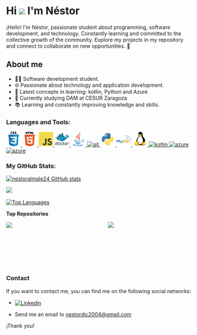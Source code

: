 Hi ![](https://user-images.githubusercontent.com/18350557/176309783-0785949b-9127-417c-8b55-ab5a4333674e.gif) I'm Néstor
======================================================================================================================================
¡Hello! I'm Néstor, passionate student about programming, software development, and technology. Constantly learning and committed to the collective growth of the community. Explore my projects in my repository and connect to collaborate on new opportunities. 🚀

## About me
              
- 👨‍💻 Software development student.
- 🌐 Passionate about technology and application development.
- 🧠 Latest concepts in learning: kotlin, Python and Azure
- 🔭 Currently studying DAM at CESUR Zaragoza
- 📚 Learning and constantly improving knowledge and skills.

### Languages and Tools:
<p align="left">
  
  <a href="https://www.w3schools.com/css/" target="_blank" rel="noreferrer">
    <img src="https://raw.githubusercontent.com/devicons/devicon/master/icons/css3/css3-original-wordmark.svg" alt="css" width="40" height="40"/>
  </a>
  
  <a href="https://www.w3.org/html/" target="_blank" rel="noreferrer">
    <img src="https://raw.githubusercontent.com/devicons/devicon/master/icons/html5/html5-original-wordmark.svg" alt="html5" width="40" height="40"/>
  </a>

  <a href="https://developer.mozilla.org/en-US/docs/Web/JavaScript" target="_blank" rel="noreferrer">
    <img src="https://raw.githubusercontent.com/devicons/devicon/master/icons/javascript/javascript-original.svg" alt="javascript" width="40" height="40"/>
  </a>
  
  <a href="https://www.docker.com/" target="_blank" rel="noreferrer">
    <img src="https://raw.githubusercontent.com/devicons/devicon/master/icons/docker/docker-original-wordmark.svg" alt="docker" width="40" height="40"/>
  </a>
  
  <a href="https://www.java.com" target="_blank" rel="noreferrer">
    <img src="https://raw.githubusercontent.com/devicons/devicon/master/icons/java/java-original.svg" alt="java" width="40" height="40"/>
  </a>
  
  <a href="https://git-scm.com/" target="_blank" rel="noreferrer">
    <img src="https://www.vectorlogo.zone/logos/git-scm/git-scm-icon.svg" alt="git" width="40" height="40"/>
  </a>
  
  <a href="https://www.python.org" target="_blank" rel="noreferrer">
    <img src="https://raw.githubusercontent.com/devicons/devicon/master/icons/python/python-original.svg" alt="python" width="40" height="40"/>
  </a>
  
  <a href="https://www.mysql.com/" target="_blank" rel="noreferrer">
    <img src="https://raw.githubusercontent.com/devicons/devicon/master/icons/mysql/mysql-original-wordmark.svg" alt="mysql" width="40" height="40"/>
  </a>
  
  <a href="https://www.linux.org/" target="_blank" rel="noreferrer">
    <img src="https://raw.githubusercontent.com/devicons/devicon/master/icons/linux/linux-original.svg" alt="linux" width="40" height="40"/>
  </a>
  
  <a href="https://kotlinlang.org/" target="_blank" rel="noreferrer">
    <img src="https://www.vectorlogo.zone/logos/kotlinlang/kotlinlang-icon.svg" alt="kotlin" width="40" height="40"/>
  </a>
  
  <a href="https://azure.microsoft.com/es-es" target="_blank" rel="noreferrer">
    <img src="https://upload.wikimedia.org/wikipedia/commons/f/fa/Microsoft_Azure.svg" alt="azure" width="40" height="40"/>
  </a>

  <a href="https://www.microsoft.com/es-es/sql-server/sql-server-2022" target="_blank" rel="noreferrer">
    <img src="https://www.svgrepo.com/show/303229/microsoft-sql-server-logo.svg" alt="azure" width="40" height="40"/>
  </a>

</p>

### My GitHub Stats:

<a href="http://www.github.com/nestoralmale24"><img src="https://github-readme-stats.vercel.app/api?username=nestoralmale24&show_icons=true&hide=&count_private=true&title_color=22c55e&text_color=ffffff&icon_color=0891b2&bg_color=1c1917&hide_border=true&show_icons=true" alt="nestoralmale24 GitHub stats" /></a>

<a href="http://www.github.com/nestoralmale24"><img src="https://github-readme-streak-stats.herokuapp.com/?user=nestoralmale24&stroke=ffffff&background=1c1917&ring=22c55e&fire=22c55e&currStreakNum=ffffff&currStreakLabel=22c55e&sideNums=ffffff&sideLabels=ffffff&dates=ffffff&hide_border=true" /></a>


<a href="https://github.com/nestoralmale24" align="left"><img src="https://github-readme-stats.vercel.app/api/top-langs/?username=nestoralmale24&langs_count=10&title_color=22c55e&text_color=ffffff&icon_color=0891b2&bg_color=1c1917&hide_border=true&locale=en&custom_title=Top%20%Languages" alt="Top Languages" /></a>

<b>Top Repositories</b>

<div width="100%" align="center"><a href="https://github.com/dipayansarkar47/Dipayan" align="left"><img align="left" width="45%" src="https://github-readme-stats.vercel.app/api/pin/?username=dipayansarkar47&repo=Dipayan&title_color=22c55e&text_color=ffffff&icon_color=0891b2&bg_color=1c1917&hide_border=true&locale=en" /></a><a href="https://github.com/dipayansarkar47/Sandesh" align="right"><img align="right" width="45%" src="https://github-readme-stats.vercel.app/api/pin/?username=dipayansarkar47&repo=Sandesh&title_color=22c55e&text_color=ffffff&icon_color=0891b2&bg_color=1c1917&hide_border=true&locale=en" /></a></div><br /><br /><br /><br /><br /><br /><br />           

### Contact
If you want to contact me, you can find me on the following social networks:

- <a href="https://www.linkedin.com/in/nestoralmale24/" target="_blank"><img align="center" src="https://raw.githubusercontent.com/rahuldkjain/github-profile-readme-generator/master/src/images/icons/Social/linked-in-alt.svg" alt="Linkedin" height="30" width="40" style="max-width: 100%;">
</a>

- Send me an email to [nestordic2004@gmail.com](mailto:nestordic2004@gmail.com)
  
¡Thank you!
